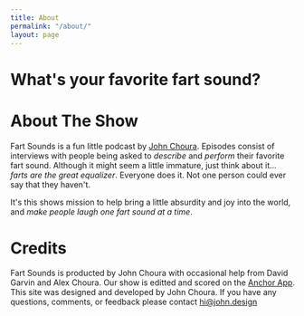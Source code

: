 ```yaml
---
title: About
permalink: "/about/"
layout: page
---
```


<div class="col md-col-10 lg-col-8">
  <h1 class="display-1 xs-mb3 lg-pr6 underline uppercase">What's your favorite fart sound?</h1>

  <h1 class="uppercase eye-brow text-green xs-mb2 xs-mt4">About The Show</h1>

  <p class="body">Fart Sounds is a fun little podcast by <a href="http://john.design">John Choura</a>. Episodes consist of interviews with people being asked to <i>describe</i> and <i>perform</i> their favorite fart sound. Although it might seem a little immature, just think about it... <i>farts are the great equalizer</i>. Everyone does it. Not one person could ever say that they haven't.</p>

  <p class="body">It's this shows mission to help bring a little absurdity and joy into the world, and <i>make people laugh one fart sound at a time</i>.</p>

  <h1 class="uppercase eye-brow text-green xs-mb2 xs-mt4">Credits</h1>

  <p class="body">Fart Sounds is producted by John Choura with occasional help from David Garvin and Alex Choura. Our show is editted and scored on the <a href="http://anchor.fm">Anchor App</a>. This site was designed and developed by John Choura. If you have any questions, comments, or feedback please contact <a href="mailto:hi@john.design?Subject=Fart%20Sounds%20Feedback">hi@john.design</a></p>
</div>
